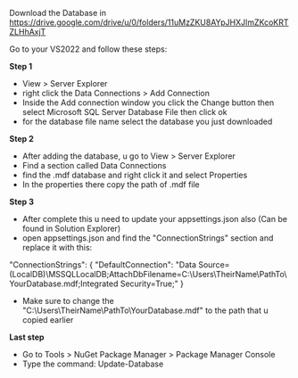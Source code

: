 Download the Database in https://drive.google.com/drive/u/0/folders/11uMzZKU8AYpJHXJImZKcoKRTZLHhAxjT

Go to your VS2022 and follow these steps:

**Step 1**
- View > Server Explorer
- right click the Data Connections > Add Connection
- Inside the Add connection window you click the Change button then select Microsoft SQL Server Database File then click ok
- for the database file name select the database you just downloaded

**Step 2**
- After adding the database, u go to View > Server Explorer 
- Find a section called Data Connections
- find the .mdf database and right click it and select Properties
- In the properties there copy the path of .mdf file

**Step 3**
- After complete this u need to update your appsettings.json also (Can be found in Solution Explorer)
- open appsettings.json and find the "ConnectionStrings" section and replace it with this:

"ConnectionStrings": {
  "DefaultConnection": "Data Source=(LocalDB)\\MSSQLLocalDB;AttachDbFilename=C:\\Users\\TheirName\\PathTo\\YourDatabase.mdf;Integrated Security=True;"
}

- Make sure to change the "C:\\Users\\TheirName\\PathTo\\YourDatabase.mdf" to the path that u copied earlier

**Last step**
- Go to Tools > NuGet Package Manager > Package Manager Console
- Type the command: Update-Database
